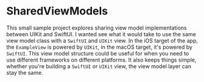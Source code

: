 # SharedViewModels
This small sample project explores sharing view model implementations between UIKit and SwiftUI. I wanted see what it would take to use the same view model class with a `SwiftUI` and `UIKit` view. In the iOS target of the app, the `ExampleView` is powered by `UIKit`, in the macOS target, it's powered by `SwiftUI`. This view model structure could be useful for when you need to use different frameworks on different platforms. It also keeps things simple, whether you're building a `SwiftUI` or `UIKit` view, the view model layer can stay the same.

